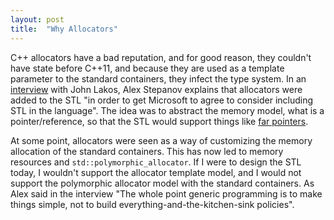 ```yaml
---
layout: post
title:  "Why Allocators"
---
```


C++ allocators have a bad reputation, and for good reason, they couldn't have state before C++11, and because
they are used as a template parameter to the standard containers, they infect the type system. In an
[interview](https://www.informit.com/articles/article.aspx?p=2314360) with John Lakos, Alex Stepanov explains
that allocators were added to the STL "in order to get Microsoft to agree to consider including STL in the
language". The idea was to abstract the memory model, what is a pointer/reference, so that the STL would support
things like [far pointers](https://en.wikipedia.org/wiki/Far_pointer).

At some point, allocators were seen as a way of customizing the memory allocation of the standard containers.
This has now led to memory resources and `std::polymorphic_allocator`. If I were to design the STL today, I
wouldn't support the allocator template model, and I would not support the polymorphic allocator model with
the standard containers. As Alex said in the interview "The whole point generic programming is to make things
simple, not to build everything-and-the-kitchen-sink policies".
